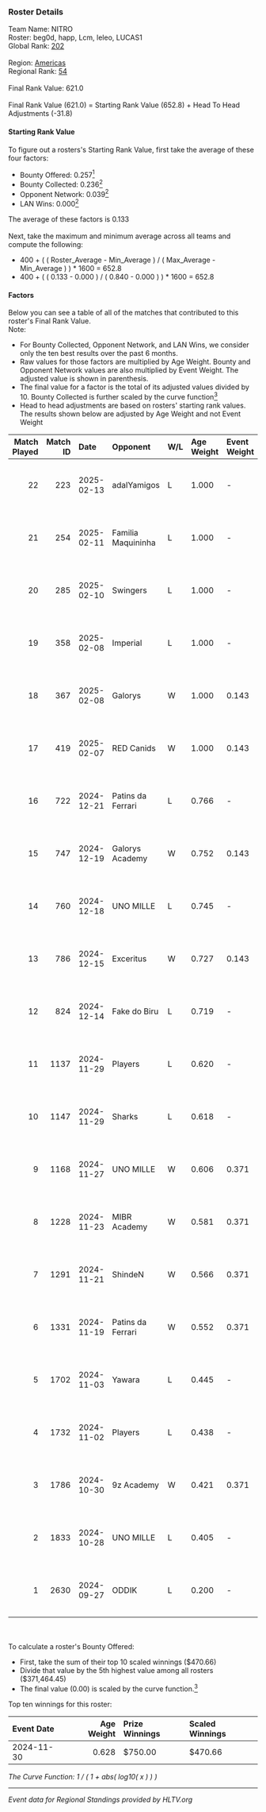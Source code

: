 ### Roster Details<br />
Team Name: NITRO<br />
Roster: beg0d, happ, Lcm, leleo, LUCAS1<br />
Global Rank: [202](../../standings_global_2025_02_24.md)<br />
<br />
Region: [Americas]( ../../standings_americas_2025_02_24.md)<br />
Regional Rank: [54]( ../../standings_americas_2025_02_24.md)<br />
<br />
Final Rank Value:  621.0<br />
<br />
Final Rank Value (621.0) = Starting Rank Value (652.8) + Head To Head Adjustments (-31.8)<br />

#### Starting Rank Value<br />
To figure out a rosters's Starting Rank Value, first take the average of these four factors:<br />
- Bounty Offered: 0.257[<sup>1</sup>](#table2)
- Bounty Collected: 0.236[<sup>2</sup>](#table1)
- Opponent Network: 0.039[<sup>2</sup>](#table1)
- LAN Wins: 0.000[<sup>2</sup>](#table1)

The average of these factors is 0.133<br />
<br />
Next, take the maximum and minimum average across all teams and compute the following:<br />
- 400 + ( ( Roster_Average - Min_Average ) / ( Max_Average - Min_Average ) ) * 1600 = 652.8
- 400 + ( ( 0.133 - 0.000 ) / ( 0.840 - 0.000 ) ) * 1600 = 652.8


#### Factors<br />
Below you can see a table of all of the matches that contributed to this roster's Final Rank Value.<br />
Note:<br />

- For Bounty Collected, Opponent Network, and LAN Wins, we consider only the ten best results over the past 6 months.
- Raw values for those factors are multiplied by Age Weight. Bounty and Opponent Network values are also multiplied by Event Weight. The adjusted value is shown in parenthesis.
- The final value for a factor is the total of its adjusted values divided by 10. Bounty Collected is further scaled by the curve function[<sup>3</sup>](#curveFunction)
- Head to head adjustments are based on rosters' starting rank values. The results shown below are adjusted by Age Weight and not Event Weight
<span id="table1"></span><br />


| Match Played | Match ID | Date       | Opponent           | W/L | Age Weight | Event Weight | Bounty Collected | Opponent Network | LAN Wins  | H2H Adj. | Roster                              |
| -: | -: | :- | :- | :- | :- | :- | :- | :- | :- | -: | :- |
|           22 |      223 | 2025-02-13 | adalYamigos        | L   | 1.000      | -            | -                | -                | -         |   -11.27 | beg0d, happ, Lcm, leleo, LUCAS1     |
|           21 |      254 | 2025-02-11 | Familia Maquininha | L   | 1.000      | -            | -                | -                | -         |   -15.90 | beg0d, happ, Lcm, leleo, LUCAS1     |
|           20 |      285 | 2025-02-10 | Swingers           | L   | 1.000      | -            | -                | -                | -         |   -13.41 | beg0d, happ, Lcm, leleo, LUCAS1     |
|           19 |      358 | 2025-02-08 | Imperial           | L   | 1.000      | -            | -                | -                | -         |    -3.73 | beg0d, happ, Lcm, leleo, LUCAS1     |
|           18 |      367 | 2025-02-08 | Galorys            | W   | 1.000      | 0.143        | 0.000 (0.000)    | 0.059 (0.008)    | 0 (0.000) |     6.22 | beg0d, happ, Lcm, leleo, LUCAS1     |
|           17 |      419 | 2025-02-07 | RED Canids         | W   | 1.000      | 0.143        | 0.021 (0.003)    | 0.305 (0.044)    | 0 (0.000) |    24.60 | beg0d, happ, Lcm, leleo, LUCAS1     |
|           16 |      722 | 2024-12-21 | Patins da Ferrari  | L   | 0.766      | -            | -                | -                | -         |   -16.01 | beg0d, happ, Lcm, leleo, LUCAS1     |
|           15 |      747 | 2024-12-19 | Galorys Academy    | W   | 0.752      | 0.143        | 0.000 (0.000)    | 0.044 (0.005)    | 0 (0.000) |     4.62 | beg0d, happ, Lcm, leleo, LUCAS1     |
|           14 |      760 | 2024-12-18 | UNO MILLE          | L   | 0.745      | -            | -                | -                | -         |   -10.62 | beg0d, happ, Lcm, leleo, LUCAS1     |
|           13 |      786 | 2024-12-15 | Exceritus          | W   | 0.727      | 0.143        | 0.000 (0.000)    | 0.178 (0.019)    | 0 (0.000) |     9.43 | beg0d, happ, Lcm, leleo, LUCAS1     |
|           12 |      824 | 2024-12-14 | Fake do Biru       | L   | 0.719      | -            | -                | -                | -         |   -15.30 | beg0d, happ, Lcm, leleo, LUCAS1     |
|           11 |     1137 | 2024-11-29 | Players            | L   | 0.620      | -            | -                | -                | -         |    -7.59 | beg0d, happ, Lcm, leleo, nolkz      |
|           10 |     1147 | 2024-11-29 | Sharks             | L   | 0.618      | -            | -                | -                | -         |    -2.72 | beg0d, happ, Lcm, leleo, nolkz      |
|            9 |     1168 | 2024-11-27 | UNO MILLE          | W   | 0.606      | 0.371        | 0.006 (0.001)    | 0.415 (0.093)    | 0 (0.000) |    10.46 | beg0d, happ, Lcm, leleo, nolkz      |
|            8 |     1228 | 2024-11-23 | MIBR Academy       | W   | 0.581      | 0.371        | 0.001 (0.000)    | 0.335 (0.072)    | 0 (0.000) |     9.27 | beg0d, happ, Lcm, leleo, nolkz      |
|            7 |     1291 | 2024-11-21 | ShindeN            | W   | 0.566      | 0.371        | 0.005 (0.001)    | 0.388 (0.081)    | 0 (0.000) |     9.98 | beg0d, happ, Lcm, leleo, nolkz      |
|            6 |     1331 | 2024-11-19 | Patins da Ferrari  | W   | 0.552      | 0.371        | 0.000 (0.000)    | 0.158 (0.032)    | 0 (0.000) |     5.80 | beg0d, happ, Lcm, leleo, nolkz      |
|            5 |     1702 | 2024-11-03 | Yawara             | L   | 0.445      | -            | -                | -                | -         |    -6.55 | beg0d, happ, leleo, nolkz, talkzyn  |
|            4 |     1732 | 2024-11-02 | Players            | L   | 0.438      | -            | -                | -                | -         |    -5.52 | beg0d, happ, leleo, nolkz, talkzyn  |
|            3 |     1786 | 2024-10-30 | 9z Academy         | W   | 0.421      | 0.371        | 0.000 (0.000)    | 0.220 (0.034)    | 0 (0.000) |     4.09 | beg0d, happ, leleo, nolkz, talkzyn  |
|            2 |     1833 | 2024-10-28 | UNO MILLE          | L   | 0.405      | -            | -                | -                | -         |    -5.78 | beg0d, happ, leleo, nolkz, talkzyn  |
|            1 |     2630 | 2024-09-27 | ODDIK              | L   | 0.200      | -            | -                | -                | -         |    -1.90 | beg0d, cerolzin, happ, leleo, nolkz |

<br />
<span id="table2"></span><br />
To calculate a roster's Bounty Offered:<br />

- First, take the sum of their top 10 scaled winnings ($470.66)
- Divide that value by the 5th highest value among all rosters ($371,464.45)
- The final value (0.00) is scaled by the curve function.[<sup>3</sup>](#curveFunction)

Top ten winnings for this roster:<br />

| Event Date | Age Weight | Prize Winnings | Scaled Winnings |
| :- | -: | :- | :- |
| 2024-11-30 |      0.628 | $750.00        | $470.66         |


<span id="curveFunction"></span>_The Curve Function: 1 / ( 1 + abs( log10( x ) ) )_<br />

---
_Event data for Regional Standings provided by HLTV.org_<br />
